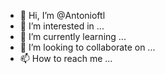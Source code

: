 - 👋 Hi, I’m @Antonioftl
- 👀 I’m interested in ...
- 🌱 I’m currently learning ...
- 💞️ I’m looking to collaborate on ...
- 📫 How to reach me ...

<!---
Antonioftl/Antonioftl is a ✨ special ✨ repository because its `README.md` (this file) appears on your GitHub profile.
You can click the Preview link to take a look at your changes.
--->
